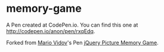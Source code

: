 # memory-game

A Pen created at CodePen.io. You can find this one at http://codepen.io/anon/pen/rxqEdq.


Forked from [Mario Vidov](http://codepen.io/mel/)'s Pen [jQuery Picture Memory Game](http://codepen.io/mel/pen/Brads/).